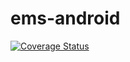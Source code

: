 # ems-android

[![Coverage Status](https://coveralls.io/repos/github/nhphong/ems-android/badge.svg?branch=main)](https://coveralls.io/github/nhphong/ems-android?branch=main)
